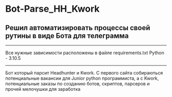 # Bot-Parse_HH_Kwork

## Решил автоматизировать процессы своей рутины в виде Бота для телеграмма

***
Все нужные зависимости расположены в файле requirements.txt Python - 3.10.5
***

Бот который парсит Headhunter и Kwork.
С первого сайта собираються потенциальные вакансии для Junior python программиста, а с Kwork, потенциальные заказы по созданию ботов, скриптов, парсеров и прочей 
мелочушки для заработка
